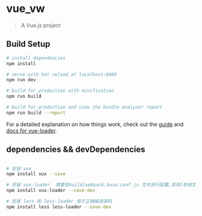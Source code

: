 # vue_vw

> A Vue.js project

## Build Setup

``` bash
# install dependencies
npm install

# serve with hot reload at localhost:8080
npm run dev

# build for production with minification
npm run build

# build for production and view the bundle analyzer report
npm run build --report
```

For a detailed explanation on how things work, check out the [guide](http://vuejs-templates.github.io/webpack/) and [docs for vue-loader](http://vuejs.github.io/vue-loader).


## dependencies && devDependencies

``` bash

# 安装 vux
npm install vux --save

# 安装 vux-loader  需要在build/webpack.base.conf.js 文件进行配置,具体[参阅文档](https://doc.vux.li/zh-CN/install/npm.html)
npm install vux-loader --save-dev

# 安装 less 和 less-loader 用于正确编译源码
npm install less less-loader --save-dev

